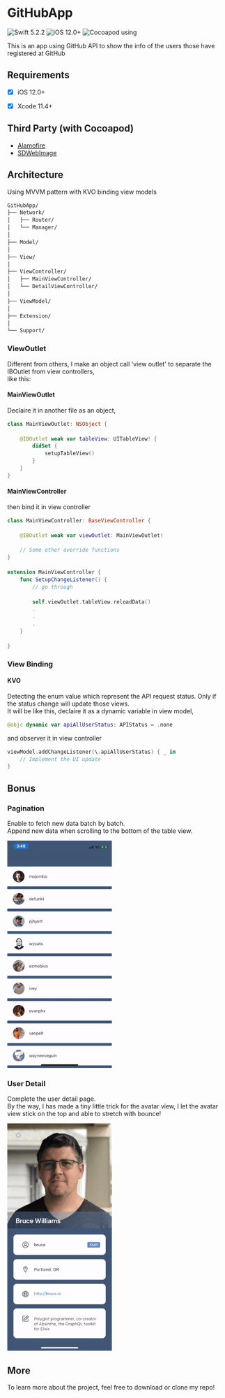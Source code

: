 # GitHubApp

![Swift 5.2.2](https://img.shields.io/badge/Swift-5.2.2-orange.svg)
![iOS 12.0+](https://img.shields.io/badge/iOS-12.0%2B-blue.svg)
![Cocoapod using](https://img.shields.io/badge/Cocoapod-using-brightgreen.svg?style=flat)

This is an app using GitHub API to show the info of the users those have registered at GitHub





## Requirements

- [x] iOS 12.0+
- [x] Xcode 11.4+


## Third Party (with Cocoapod)
- [Alamofire](https://github.com/Alamofire/Alamofire)
- [SDWebImage](https://github.com/SDWebImage/SDWebImage)


## Architecture

Using MVVM pattern with KVO binding view models



```bash
GitHubApp/
├── Network/
│   ├── Router/
│   └── Manager/
│
├── Model/
│
├── View/
│
├── ViewController/
│   ├── MainViewController/
│   └── DetailViewController/
│
├── ViewModel/
│
├── Extension/
│
└── Support/
```


### ViewOutlet

Different from others, I make an object call 'view outlet' to separate the IBOutlet from view controllers,  
like this:


#### MainViewOutlet

Declaire it in another file as an object,
```swift
class MainViewOutlet: NSObject {

    @IBOutlet weak var tableView: UITableView! {
        didSet {
            setupTableView()
        }
    }
}
```

#### MainViewController

then bind it in view controller

```swift
class MainViewController: BaseViewController {

    @IBOutlet weak var viewOutlet: MainViewOutlet!
    
    // Some other override functions
}

extension MainViewController {
	func SetupChangeListener() {
		// go through

		self.viewOutlet.tableView.reloadData()
		.
		.
		.
	}

}

```

### View Binding

#### KVO

Detecting the enum value which represent the API request status. Only if the status change will update those views.  
It will be like this, declaire it as a dynamic variable in view model,

```swift
@objc dynamic var apiAllUserStatus: APIStatus = .none
```

and observer it in view controller

```swift
viewModel.addChangeListener(\.apiAllUserStatus) { _ in
	// Implement the UI update
}
```

## Bonus

### Pagination

Enable to fetch new data batch by batch.  
Append new data when scrolling to the bottom of the table view.

![](README/pagination.gif)

### User Detail
Complete the user detail page.   
By the way, I has made a tiny little trick for the avatar view, I let the avatar view stick on the top and able to stretch with bounce!

![](README/sticky.gif)

## More

To learn more about the project, feel free to download or clone my repo!

